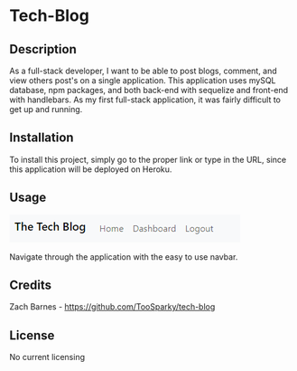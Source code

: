 # Tech-Blog

## Description

As a full-stack developer, I want to be able to post blogs, comment, and view others post's on a single application. This application uses mySQL database, npm packages, and both back-end with sequelize and front-end with handlebars. As my first full-stack application, it was fairly difficult to get up and running.

## Installation

To install this project, simply go to the proper link or type in the URL, since this application will be deployed on Heroku.

## Usage

![navbar screenshot](assets/navbar-screenshot-tech-blog.png)

Navigate through the application with the easy to use navbar.

## Credits

Zach Barnes - https://github.com/TooSparky/tech-blog

## License

No current licensing
